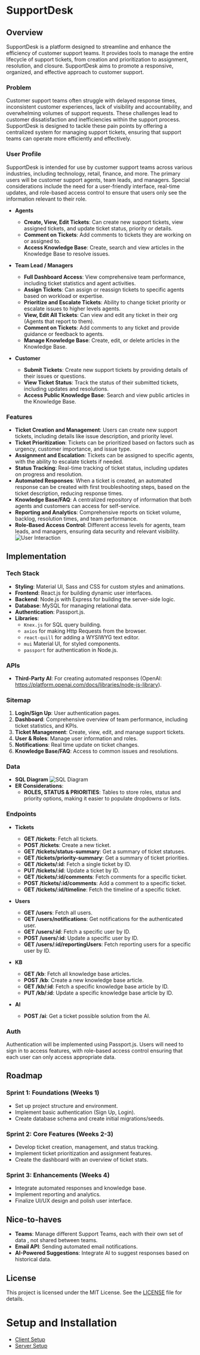 # SupportDesk

## Overview

SupportDesk is a platform designed to streamline and enhance the efficiency of customer support teams. It provides tools to manage the entire lifecycle of support tickets, from creation and prioritization to assignment, resolution, and closure. SupportDesk aims to promote a responsive, organized, and effective approach to customer support.

### Problem

Customer support teams often struggle with delayed response times, inconsistent customer experiences, lack of visibility and accountability, and overwhelming volumes of support requests. These challenges lead to customer dissatisfaction and inefficiencies within the support process. SupportDesk is designed to tackle these pain points by offering a centralized system for managing support tickets, ensuring that support teams can operate more efficiently and effectively.

### User Profile

SupportDesk is intended for use by customer support teams across various industries, including technology, retail, finance, and more. The primary users will be customer support agents, team leads, and managers. Special considerations include the need for a user-friendly interface, real-time updates, and role-based access control to ensure that users only see the information relevant to their role.

- **Agents**

  - **Create, View, Edit Tickets**: Can create new support tickets, view assigned tickets, and update ticket status, priority or details.
  - **Comment on Tickets**: Add comments to tickets they are working on or assigned to.
  - **Access Knowledge Base**: Create, search and view articles in the Knowledge Base to resolve issues.

- **Team Lead / Managers**

  - **Full Dashboard Access**: View comprehensive team performance, including ticket statistics and agent activities.
  - **Assign Tickets**: Can assign or reassign tickets to specific agents based on workload or expertise.
  - **Prioritize and Escalate Tickets**: Ability to change ticket priority or escalate issues to higher levels agents.
  - **View, Edit All Tickets**: Can view and edit any ticket in their org (Agents that report to them).
  - **Comment on Tickets**: Add comments to any ticket and provide guidance or feedback to agents.
  - **Manage Knowledge Base**: Create, edit, or delete articles in the Knowledge Base.

- **Customer**
  - **Submit Tickets**: Create new support tickets by providing details of their issues or questions.
  - **View Ticket Status**: Track the status of their submitted tickets, including updates and resolutions.
  - **Access Public Knowledge Base**: Search and view public articles in the Knowledge Base.

### Features

- **Ticket Creation and Management**: Users can create new support tickets, including details like issue description, and priority level.
- **Ticket Prioritization**: Tickets can be prioritized based on factors such as urgency, customer importance, and issue type.
- **Assignment and Escalation**: Tickets can be assigned to specific agents, with the ability to escalate tickets if needed.
- **Status Tracking**: Real-time tracking of ticket status, including updates on progress and resolution.
- **Automated Responses**: When a ticket is created, an automated response can be created with first troubleshooting steps, based on the ticket description, reducing response times.
- **Knowledge Base/FAQ**: A centralized repository of information that both agents and customers can access for self-service.
- **Reporting and Analytics**: Comprehensive reports on ticket volume, backlog, resolution times, and team performance.
- **Role-Based Access Control**: Different access levels for agents, team leads, and managers, ensuring data security and relevant visibility.
  ![User Interaction](/images/UserInteraction.png)

## Implementation

### Tech Stack

- **Styling**: Material UI, Sass and CSS for custom styles and animations.
- **Frontend**: React.js for building dynamic user interfaces.
- **Backend**: Node.js with Express for building the server-side logic.
- **Database**: MySQL for managing relational data.
- **Authentication**: Passport.js.
- **Libraries**:
  - `Knex.js` for SQL query building.
  - `axios` for making Http Requests from the browser.
  - `react-quill` for adding a WYSIWYG text editor.
  - `mui` Material UI, for styled components.
  - `passport` for authentication in Node.js.

### APIs

- **Third-Party AI**: For creating automated responses (OpenAI: https://platform.openai.com/docs/libraries/node-js-library).

### Sitemap

1. **Login/Sign Up**: User authentication pages.
2. **Dashboard**: Comprehensive overview of team performance, including ticket statistics, and KPIs.
3. **Ticket Management**: Create, view, edit, and manage support tickets.
4. **User & Roles**: Manage user information and roles.
5. **Notifications**: Real time update on ticket changes.
6. **Knowledge Base/FAQ**: Access to common issues and resolutions.

### Data

- **SQL Diagram**
  ![SQL Diagram](images/ER.Diagram.png)
- **ER Considerations**:
  - **ROLES, STATUS & PRIORITIES**: Tables to store roles, status and priority options, making it easier to populate dropdowns or lists.

### Endpoints

- **Tickets**

  - **GET /tickets**: Fetch all tickets.
  - **POST /tickets**: Create a new ticket.
  - **GET /tickets/status-summary**: Get a summary of ticket statuses.
  - **GET /tickets/priority-summary**: Get a summary of ticket priorities.
  - **GET /tickets/:id**: Fetch a single ticket by ID.
  - **PUT /tickets/:id**: Update a ticket by ID.
  - **GET /tickets/:id/comments**: Fetch comments for a specific ticket.
  - **POST /tickets/:id/comments**: Add a comment to a specific ticket.
  - **GET /tickets/:id/timeline**: Fetch the timeline of a specific ticket.

- **Users**

  - **GET /users**: Fetch all users.
  - **GET /users/notifications**: Get notifications for the authenticated user.
  - **GET /users/:id**: Fetch a specific user by ID.
  - **POST /users/:id**: Update a specific user by ID.
  - **GET /users/:id/reportingUsers**: Fetch reporting users for a specific user by ID.

- **KB**

  - **GET /kb**: Fetch all knowledge base articles.
  - **POST /kb**: Create a new knowledge base article.
  - **GET /kb/:id**: Fetch a specific knowledge base article by ID.
  - **PUT /kb/:id**: Update a specific knowledge base article by ID.

- **AI**
  - **POST /ai**: Get a ticket possible solution from the AI.

### Auth

Authentication will be implemented using Passport.js. Users will need to sign in to access features, with role-based access control ensuring that each user can only access appropriate data.

## Roadmap

### Sprint 1: Foundations (Weeks 1)

- Set up project structure and environment.
- Implement basic authentication (Sign Up, Login).
- Create database schema and create initial migrations/seeds.

### Sprint 2: Core Features (Weeks 2-3)

- Develop ticket creation, management, and status tracking.
- Implement ticket prioritization and assignment features.
- Create the dashboard with an overview of ticket stats.

### Sprint 3: Enhancements (Weeks 4)

- Integrate automated responses and knowledge base.
- Implement reporting and analytics.
- Finalize UI/UX design and polish user interface.

## Nice-to-haves

- **Teams**: Manage different Support Teams, each with their own set of data , not shared between teams.
- **Email API**: Sending automated email notifications.
- **AI-Powered Suggestions**: Integrate AI to suggest responses based on historical data.

## License

This project is licensed under the MIT License. See the [LICENSE](LICENSE) file for details.

# Setup and Installation

- [Client Setup](/client)
- [Server Setup](/server)
